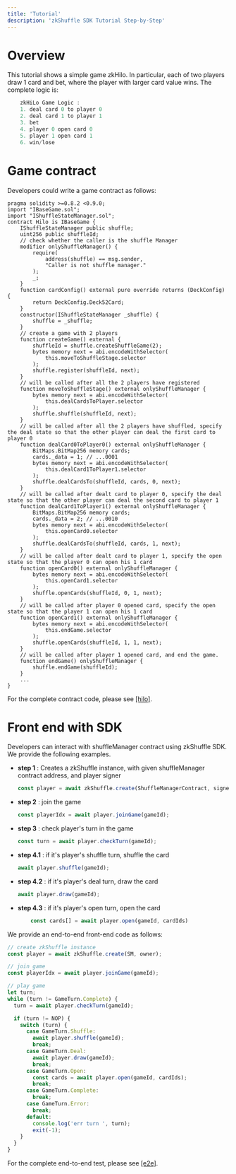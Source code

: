 ```yaml
---
title: 'Tutorial'
description: 'zkShuffle SDK Tutorial Step-by-Step'
---
```



# Overview

This tutorial shows a simple game zkHilo. In particular, each of two players draw 1 card and bet, where the player with larger card value wins. The complete logic is:

```ts
    zkHiLo Game Logic :
    1. deal card 0 to player 0
    2. deal card 1 to player 1
    3. bet
    4. player 0 open card 0
    5. player 1 open card 1
    6. win/lose
```

# Game contract

Developers could write a game contract as follows:

```solidity
pragma solidity >=0.8.2 <0.9.0;
import "IBaseGame.sol";
import "IShuffleStateManager.sol";
contract Hilo is IBaseGame {
    IShuffleStateManager public shuffle;
    uint256 public shuffleId;
    // check whether the caller is the shuffle Manager
    modifier onlyShuffleManager() {
        require(
            address(shuffle) == msg.sender,
            "Caller is not shuffle manager."
        );
        _;
    }
    function cardConfig() external pure override returns (DeckConfig) {
        return DeckConfig.Deck52Card;
    }
    constructor(IShuffleStateManager _shuffle) {
        shuffle = _shuffle;
    }
    // create a game with 2 players
    function createGame() external {
        shuffleId = shuffle.createShuffleGame(2);
        bytes memory next = abi.encodeWithSelector(
            this.moveToShuffleStage.selector
        );
        shuffle.register(shuffleId, next);
    }
    // will be called after all the 2 players have registered
    function moveToShuffleStage() external onlyShuffleManager {
        bytes memory next = abi.encodeWithSelector(
            this.dealCardsToPlayer.selector
        );
        shuffle.shuffle(shuffleId, next);
    }
    // will be called after all the 2 players have shuffled, specify the deal state so that the other player can deal the first card to player 0
    function dealCard0ToPlayer0() external onlyShuffleManager {
        BitMaps.BitMap256 memory cards;
        cards._data = 1; // ...0001
        bytes memory next = abi.encodeWithSelector(
            this.dealCard1ToPlayer1.selector
        );
        shuffle.dealCardsTo(shuffleId, cards, 0, next);
    }
    // will be called after dealt card to player 0, specify the deal state so that the other player can deal the second card to player 1
    function dealCard1ToPlayer1() external onlyShuffleManager {
        BitMaps.BitMap256 memory cards;
        cards._data = 2; // ...0010
        bytes memory next = abi.encodeWithSelector(
            this.openCard0.selector
        );
        shuffle.dealCardsTo(shuffleId, cards, 1, next);
    }
    // will be called after dealt card to player 1, specify the open state so that the player 0 can open his 1 card
    function openCard0() external onlyShuffleManager {
        bytes memory next = abi.encodeWithSelector(
            this.openCard1.selector
        );
        shuffle.openCards(shuffleId, 0, 1, next);
    }
    // will be called after player 0 opened card, specify the open state so that the player 1 can open his 1 card
    function openCard1() external onlyShuffleManager {
        bytes memory next = abi.encodeWithSelector(
            this.endGame.selector
        );
        shuffle.openCards(shuffleId, 1, 1, next);
    }
    // will be called after player 1 opened card, and end the game.
    function endGame() onlyShuffleManager {
        shuffle.endGame(shuffleId);
    }
    ...
}
```

For the complete contract code, please see [[hilo]](https://github.com/Poseidon-ZKP/zkShuffle/blob/main/packages/contracts/contracts/games/hilo/Hilo.sol).

# Front end with SDK

Developers can interact with shuffleManager contract using zkShuffle SDK. We provide the following examples.



- **step 1** : Creates a zkShuffle instance, with given shuffleManager contract address, and player signer

  ```ts
  const player = await zkShuffle.create(ShuffleManagerContract, signer);
  ```

- **step 2** : join the game

  ```ts
  const playerIdx = await player.joinGame(gameId);
  ```

- **step 3** : check player's turn in the game

  ```ts
  const turn = await player.checkTurn(gameId);
  ```

- **step 4.1** : if it's player's shuffle turn, shuffle the card

  ```ts
  await player.shuffle(gameId);
  ```

- **step 4.2** : if it's player's deal turn, draw the card

  ```ts
  await player.draw(gameId);
  ```

- **step 4.3** : if it's player's open turn, open the card

  ```ts
      const cards[] = await player.open(gameId, cardIds)
  ```

We provide an end-to-end front-end code as follows:

  ```ts
  // create zkShuffle instance
  const player = await zkShuffle.create(SM, owner);

  // join game
  const playerIdx = await player.joinGame(gameId);

  // play game
  let turn;
  while (turn != GameTurn.Complete) {
    turn = await player.checkTurn(gameId);

    if (turn != NOP) {
      switch (turn) {
        case GameTurn.Shuffle:
          await player.shuffle(gameId);
          break;
        case GameTurn.Deal:
          await player.draw(gameId);
          break;
        case GameTurn.Open:
          const cards = await player.open(gameId, cardIds);
          break;
        case GameTurn.Complete:
          break;
        case GameTurn.Error:
          break;
        default:
          console.log('err turn ', turn);
          exit(-1);
      }
    }
  }
  ```

For the complete end-to-end test, please see [[e2e]](https://github.com/Poseidon-ZKP/zkShuffle/blob/main/packages/contracts/tests/e2e.ts).